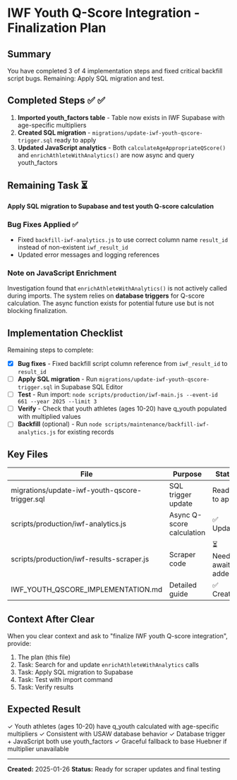# IWF Youth Q-Score Integration - Finalization Plan

## Summary
You have completed 3 of 4 implementation steps and fixed critical backfill script bugs. Remaining: Apply SQL migration and test.

## Completed Steps ✅ ✅

1. **Imported youth_factors table** - Table now exists in IWF Supabase with age-specific multipliers
2. **Created SQL migration** - `migrations/update-iwf-youth-qscore-trigger.sql` ready to apply
3. **Updated JavaScript analytics** - Both `calculateAgeAppropriateQScore()` and `enrichAthleteWithAnalytics()` are now async and query youth_factors

## Remaining Task ⏳

**Apply SQL migration to Supabase and test youth Q-score calculation**

### Bug Fixes Applied ✅
- Fixed `backfill-iwf-analytics.js` to use correct column name `result_id` instead of non-existent `iwf_result_id`
- Updated error messages and logging references

### Note on JavaScript Enrichment
Investigation found that `enrichAthleteWithAnalytics()` is not actively called during imports. The system relies on **database triggers** for Q-score calculation. The async function exists for potential future use but is not blocking finalization.

## Implementation Checklist

Remaining steps to complete:

- [x] **Bug fixes** - Fixed backfill script column reference from `iwf_result_id` to `result_id`
- [ ] **Apply SQL migration** - Run `migrations/update-iwf-youth-qscore-trigger.sql` in Supabase SQL Editor
- [ ] **Test** - Run import: `node scripts/production/iwf-main.js --event-id 661 --year 2025 --limit 3`
- [ ] **Verify** - Check that youth athletes (ages 10-20) have q_youth populated with multiplied values
- [ ] **Backfill** (optional) - Run `node scripts/maintenance/backfill-iwf-analytics.js` for existing records

## Key Files

| File | Purpose | Status |
|------|---------|--------|
| migrations/update-iwf-youth-qscore-trigger.sql | SQL trigger update | Ready to apply |
| scripts/production/iwf-analytics.js | Async Q-score calculation | ✅ Updated |
| scripts/production/iwf-results-scraper.js | Scraper code | ⏳ Needs await added |
| IWF_YOUTH_QSCORE_IMPLEMENTATION.md | Detailed guide | ✅ Created |

## Context After Clear

When you clear context and ask to "finalize IWF youth Q-score integration", provide:
1. The plan (this file)
2. Task: Search for and update `enrichAthleteWithAnalytics` calls
3. Task: Apply SQL migration to Supabase
4. Task: Test with import command
5. Task: Verify results

## Expected Result

✓ Youth athletes (ages 10-20) have q_youth calculated with age-specific multipliers
✓ Consistent with USAW database behavior
✓ Database trigger + JavaScript both use youth_factors
✓ Graceful fallback to base Huebner if multiplier unavailable

---

**Created:** 2025-01-26
**Status:** Ready for scraper updates and final testing
